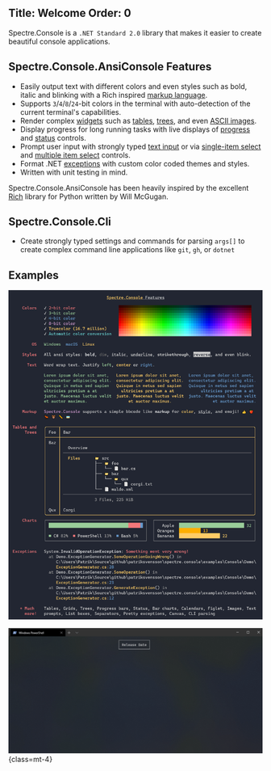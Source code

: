 Title: Welcome
Order: 0
---

Spectre.Console is a `.NET Standard 2.0` library that makes it easier 
to create beautiful console applications. 

## Spectre.Console.AnsiConsole Features

* Easily output text with different colors and even styles such as bold, italic and blinking with a Rich inspired [markup language](markup).
* Supports `3`/`4`/`8`/`24`-bit colors in the terminal with auto-detection of the current terminal's capabilities.
* Render complex [widgets](widgets) such as [tables](widgets/table), [trees](widgets/tree), and even [ASCII images](widgets/canvas-image).
* Display progress for long running tasks with live displays of [progress](live/progress) and [status](live/status) controls.
* Prompt user input with strongly typed [text input](prompts/text) or via [single-item select](prompts/selection) and [multiple item select](prompts/multiselection) controls.
* Format .NET [exceptions](exceptions) with custom color coded themes and styles.
* Written with unit testing in mind.

Spectre.Console.AnsiConsole  has been heavily inspired 
by the excellent [Rich](https://github.com/willmcgugan/rich) library 
for Python written by Will McGugan.

## Spectre.Console.Cli

* Create strongly typed settings and commands for parsing `args[]` to create complex command line applications like `git`, `gh`, or `dotnet`

## Examples

![Sample of Spectre.Console output](./assets/images/example.png)

![Animated example of console output](./assets/images/table.gif){class=mt-4}
